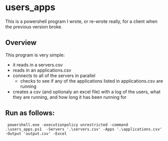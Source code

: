 # users_apps
This is a powershell program I wrote, or re-wrote really, for a client when the previous version broke. 

## Overview
This program is very simple: 
  - it reads in a servers.csv
  - reads in an applications.csv
  - connects to all of the servers in parallel
    - checks to see if any of the applications listed in applications.csv are running
  - creates a csv (and optionaly an excel file) with a log of the users, what they are running, and how long it has been running for
  
## Run as follows: 


     powershell.exe -executionpolicy unrestricted -command  .\users_apps.ps1  -Servers '.\servers.csv' -Apps '.\applications.csv' -Output 'output.csv' -Excel

